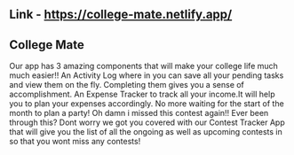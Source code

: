 ## Link - https://college-mate.netlify.app/

## College Mate

Our app has 3 amazing components that will make your college life much much easier!!
An Activity Log where in you can save all your pending tasks and view them on the fly. Completing them gives you a sense of accomplishment.
An Expense Tracker to track all your income.It will help you to plan your expenses accordingly. No more waiting for the start of the month to plan a party!
Oh damn i missed this contest again!! Ever been through this? Dont worry we got you covered with our Contest Tracker App that will give you the list of all the ongoing as well as upcoming contests in so that you wont miss any contests!
